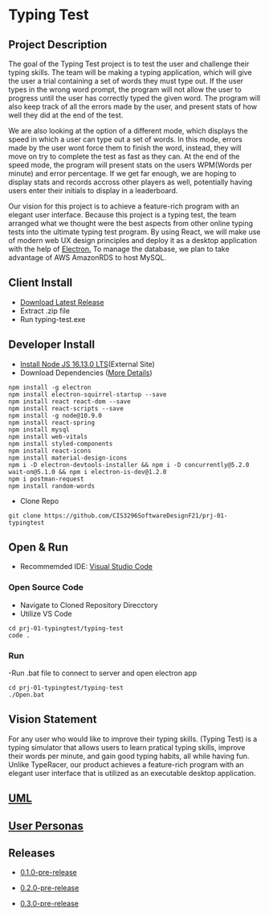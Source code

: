# Typing Test

## Project Description

The goal of the Typing Test project is to test the user and challenge their typing skills. 
The team will be making a typing application, which will give the user a trial containing a set of words they must type out.
If the user types in the wrong word prompt, the program will not allow the user to progress until the user has correctly typed the given word.
The program will also keep track of all the errors made by the user, and present stats of how well they did at the end of the test.

We are also looking at the option of a different mode, which displays the speed in which a user can type out a set of words.
In this mode, errors made by the user wont force them to finish the word, instead, they will move on try to complete the test as fast as they can.
At the end of the speed mode, the program will present stats on the users WPM(Words per minute) and error percentage.
If we get far enough, we are hoping to display stats and records accross other players as well,
potentially having users enter their initials to display in a leaderboard.

Our vision for this project is to achieve a feature-rich program with an elegant user interface. 
Because this project is a typing test, the team arranged what we thought were the best aspects from other online typing tests into the ultimate typing test program.
By using React, we will make use of modern web UX design principles and deploy it as a desktop application with the help of [Electron.](https://www.electronjs.org)
To manage the database, we plan to take advantage of AWS AmazonRDS to host MySQL.

## Client Install

- [Download Latest Release](https://github.com/CIS3296SoftwareDesignF21/prj-01-typingtest/releases/download/v0.3.0-pre-release/typing-test-win32-x64.zip)
- Extract .zip file 
- Run typing-test.exe

## Developer Install

- [Install Node JS 16.13.0 LTS](https://nodejs.org/en/)(External Site)
- Download Dependencies ([More Details](https://github.com/CIS3296SoftwareDesignF21/prj-01-typingtest/network/dependencies))
```
npm install -g electron
npm install electron-squirrel-startup --save
npm install react react-dom --save
npm install react-scripts --save
npm install -g node@10.9.0
npm install react-spring
npm install mysql
npm install web-vitals
npm install styled-components
npm install react-icons
npm install material-design-icons
npm i -D electron-devtools-installer && npm i -D concurrently@5.2.0 wait-on@5.1.0 && npm i electron-is-dev@1.2.0
npm i postman-request
npm install random-words
```
- Clone Repo
```
git clone https://github.com/CIS3296SoftwareDesignF21/prj-01-typingtest
```
## Open & Run 
- Recommemded IDE: [Visual Studio Code](https://code.visualstudio.com/download)
### Open Source Code
- Navigate to Cloned Repository Direcctory
- Utilize VS Code 
```
cd prj-01-typingtest/typing-test
code .
```
### Run
-Run .bat file to connect to server and open electron app
```
cd prj-01-typingtest/typing-test
./Open.bat
```


## Vision Statement

For any user who would like to improve their typing skills. (Typing Test) is a typing simulator that allows users to learn pratical typing skills, improve their words per minute, and gain good typing habits, all while having fun. Unlike TypeRacer, our product achieves a feature-rich program with an elegant user interface that is utilized as an executable desktop application. 

## [UML](https://github.com/CIS3296SoftwareDesignF21/prj-01-typingtest/blob/Revise-ReadMe/UML/UML.md)

## [User Personas](https://github.com/CIS3296SoftwareDesignF21/prj-01-typingtest/blob/Revise-ReadMe/UserPersonas/UserPersonas.md)



## Releases
- [0.1.0-pre-release](https://github.com/CIS3296SoftwareDesignF21/prj-01-typingtest/releases/download/v0.1.0/typing-test-win32-x64.rar)

- [0.2.0-pre-release](https://github.com/CIS3296SoftwareDesignF21/prj-01-typingtest/releases/download/v0.2.0-pre-release/typing-test-win32-x64.zip)

- [0.3.0-pre-release](https://github.com/CIS3296SoftwareDesignF21/prj-01-typingtest/releases/download/v0.3.0-pre-release/typing-test-win32-x64.zip)

